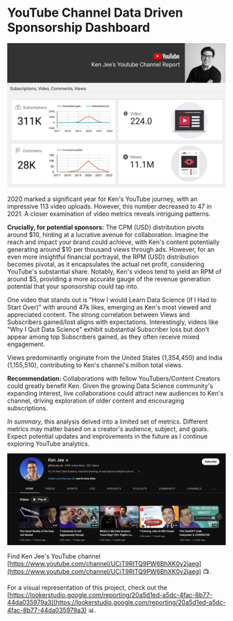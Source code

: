 # YouTube Channel Data Driven Sponsorship Dashboard

![pict](Picture/Ken_Jee's_Youtube_Channel_Report_page.jpg)

2020 marked a significant year for Ken's YouTube journey, with an impressive 113 video uploads. However, this number decreased to 47 in 2021. A closer examination of video metrics reveals intriguing patterns.

**Crucially, for potential sponsors:** The CPM (USD) distribution pivots around $10, hinting at a lucrative avenue for collaboration. Imagine the reach and impact your brand could achieve, with Ken's content potentially generating around $10 per thousand views through ads. However, for an even more insightful financial portrayal, the RPM (USD) distribution becomes pivotal, as it encapsulates the actual net profit, considering YouTube's substantial share. Notably, Ken's videos tend to yield an RPM of around $5, providing a more accurate gauge of the revenue generation potential that your sponsorship could tap into.

One video that stands out is "How I would Learn Data Science (if I Had to Start Over)" with around 47k likes, emerging as Ken's most viewed and appreciated content. The strong correlation between Views and Subscribers gained/lost aligns with expectations. Interestingly, videos like "Why I Quit Data Science" exhibit substantial Subscriber loss but don't appear among top Subscribers gained, as they often receive mixed engagement.

Views predominantly originate from the United States (1,354,450) and India (1,155,510), contributing to Ken's channel's million total views.

**Recommendation:** Collaborations with fellow YouTubers/Content Creators could greatly benefit Ken. Given the growing Data Science community's expanding interest, live collaborations could attract new audiences to Ken's channel, driving exploration of older content and encouraging subscriptions.

*In summary,* this analysis delved into a limited set of metrics. Different metrics may matter based on a creator's audience, subject, and goals. Expect potential updates and improvements in the future as I continue exploring YouTube analytics.

![pict](Picture/Youtube_Channel.png)

Find Ken Jee's YouTube channel [https://www.youtube.com/channel/UCiT9RITQ9PW6BhXK0y2jaeg](https://www.youtube.com/channel/UCiT9RITQ9PW6BhXK0y2jaeg) 📺. 

For a visual representation of this project, check out the [https://lookerstudio.google.com/reporting/20a5d1ed-a5dc-4fac-8b77-44da035979a3](https://lookerstudio.google.com/reporting/20a5d1ed-a5dc-4fac-8b77-44da035979a3) 📊.
